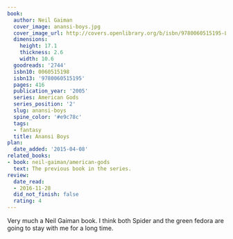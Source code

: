 ```yaml
---
book:
  author: Neil Gaiman
  cover_image: anansi-boys.jpg
  cover_image_url: http://covers.openlibrary.org/b/isbn/9780060515195-L.jpg
  dimensions:
    height: 17.1
    thickness: 2.6
    width: 10.6
  goodreads: '2744'
  isbn10: 0060515198
  isbn13: '9780060515195'
  pages: 416
  publication_year: '2005'
  series: American Gods
  series_position: '2'
  slug: anansi-boys
  spine_color: '#e9c78c'
  tags:
  - fantasy
  title: Anansi Boys
plan:
  date_added: '2015-04-08'
related_books:
- book: neil-gaiman/american-gods
  text: The previous book in the series.
review:
  date_read:
  - 2016-11-28
  did_not_finish: false
  rating: 4
---
```


Very much a Neil Gaiman book. I think both Spider and the green fedora are going to stay with me for a long time.
